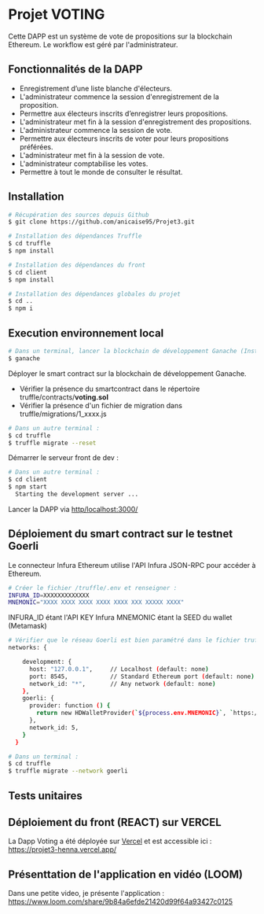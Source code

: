 # Projet VOTING

Cette DAPP est un système de vote de propositions sur la blockchain Ethereum. Le workflow est géré par l'administrateur.

## Fonctionnalités de la DAPP

- Enregistrement d’une liste blanche d'électeurs. 
- L'administrateur commence la session d'enregistrement de la proposition.
- Permettre aux électeurs inscrits d’enregistrer leurs propositions.
- L'administrateur met fin à la session d'enregistrement des propositions.
- L'administrateur commence la session de vote.
- Permettre aux électeurs inscrits de voter pour leurs propositions préférées.
- L'administrateur met fin à la session de vote.
- L'administrateur comptabilise les votes.
- Permettre à tout le monde de consulter le résultat.

## Installation

```sh
# Récupération des sources depuis Github
$ git clone https://github.com/anicaise95/Projet3.git
```

```sh
# Installation des dépendances Truffle
$ cd truffle
$ npm install
```

```sh
# Installation des dépendances du front 
$ cd client
$ npm install
```

```sh
# Installation des dépendances globales du projet 
$ cd ..
$ npm i
```


## Execution environnement local

```sh
# Dans un terminal, lancer la blockchain de développement Ganache (Installer Ganache au préalable si ce n'est pas fait)
$ ganache
```


Déployer le smart contract sur la blockchain de développement Ganache.
<ul>
 <li>Vérifier la présence du smartcontract dans le répertoire truffle/contracts/<b>voting.sol</b></li>
  <li>Vérifier la présence d'un fichier de migration dans truffle/migrations/1_xxxx.js</li>
</ul>

```sh
# Dans un autre terminal :
$ cd truffle
$ truffle migrate --reset
```

Démarrer le serveur front de dev : 

```sh
# Dans un autre terminal :
$ cd client
$ npm start
  Starting the development server ...
```

Lancer la DAPP via <a href='http/localhost:3000/'>http/localhost:3000/</a>

## Déploiement du smart contract sur le testnet Goerli

Le connecteur Infura Ethereum utilise l'API Infura JSON-RPC pour accéder à Ethereum.

```sh
# Créer le fichier /truffle/.env et renseigner :
INFURA_ID=XXXXXXXXXXXXX
MNEMONIC="XXXX XXXX XXXX XXXX XXXX XXX XXXXX XXXX"
```

INFURA_ID étant l'API KEY Infura
MNEMONIC étant la SEED du wallet (Metamask)

```sh
# Vérifier que le réseau Goerli est bien paramétré dans le fichier truffle/truffle-config.js
networks: {

    development: {
      host: "127.0.0.1",     // Localhost (default: none)
      port: 8545,            // Standard Ethereum port (default: none)
      network_id: "*",       // Any network (default: none)
    },
    goerli: {
      provider: function () {
        return new HDWalletProvider(`${process.env.MNEMONIC}`, `https://goerli.infura.io/v3/${process.env.INFURA_ID}`)
      },
      network_id: 5,
    }
  }
```

```sh
# Dans un terminal :
$ cd truffle
$ truffle migrate --network goerli 
```

## Tests unitaires


## Déploiement du front (REACT) sur VERCEL

La Dapp Voting a été déployée sur <a href='https://vercel.com/'>Vercel</a> et est accessible ici : <a href='https://projet3-henna.vercel.app/'>https://projet3-henna.vercel.app/</a>


## Présenttation de l'application en vidéo (LOOM)

Dans une petite video, je présente l'application : https://www.loom.com/share/9b84a6efde21420d99f64a93427c0125

